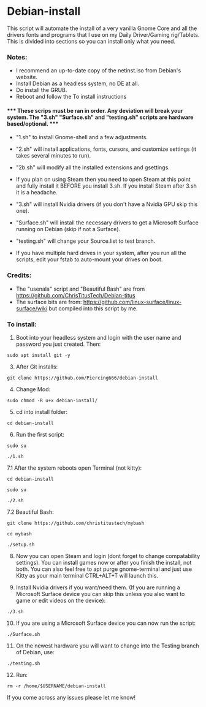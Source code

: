 # Debian-install
This script will automate the install of a very vanilla Gnome Core and all the drivers fonts and programs that I use on my Daily Driver/Gaming rig/Tablets.
This is divided into sections so you can install only what you need.


### Notes:
- I recommend an up-to-date copy of the netinst.iso from Debian's website.
- Install Debian as a headless system, no DE at all.
- Do install the GRUB.
- Reboot and follow the To install instructions

#### *** These scrips must be ran in order. Any deviation will break your system. The "3.sh" "Surface.sh" and "testing.sh" scripts are hardware based/optional. ***
  
- "1.sh" to install Gnome-shell and a few adjustments.
  
- "2.sh" will install applications, fonts, cursors, and customize settings (it takes several minutes to run).

- "2b.sh" will modify all the installed extensions and gsettings.

- If you plan on using Steam then you need to open Steam at this point and fully install it BEFORE you install 3.sh. If you install Steam after 3.sh it is a headache.
  
- "3.sh" will install Nvidia drivers (if you don't have a Nvidia GPU skip this one).
  
- "Surface.sh" will install the necessary drivers to get a Microsoft Surface running on Debian (skip if not a Surface).
  
- "testing.sh" will change your Source.list to test branch.
  
- If you have multiple hard drives in your system, after you run all the scripts, edit your fstab to auto-mount your drives on boot.

### Credits:
- The "usenala" script and "Beautiful Bash" are from https://github.com/ChrisTitusTech/Debian-titus
- The surface bits are from: https://github.com/linux-surface/linux-surface/wiki but compiled into this script by me.

 
### To install:

1. Boot into your headless system and login with the user name and password you just created. Then:

``` sudo apt install git -y ```


3. After Git installs:

``` git clone https://github.com/Piercing666/debian-install ```


4. Change Mod:

``` sudo chmod -R u+x debian-install/ ```


5. cd into install folder:

``` cd debian-install ```


6. Run the first script:

``` sudo su ```

``` ./1.sh ```


  7.1 After the system reboots open Terminal (not kitty):

``` cd debian-install ```

``` sudo su ```

``` ./2.sh ```


  7.2 Beautiful Bash:

``` git clone https://github.com/christitustech/mybash ```

``` cd mybash ```

``` ./setup.sh ```



8. Now you can open Steam and login (dont forget to change compatability settings). You can install games now or after you finish the install, not both.
    You can also feel free to apt purge gnome-terminal and just use Kitty as your main terminal CTRL+ALT+T will launch this.


9. Install Nvidia drivers if you want/need them. (If you are running a Microsoft Surface device you can skip this unless you also want to game or edit videos on the device):
   
``` ./3.sh ```


 10. If you are using a Microsoft Surface device you can now run the script:

``` ./Surface.sh ```


 11. On the newest hardware you will want to change into the Testing branch of Debian, use:

``` ./testing.sh ```


 12. Run:

``` rm -r /home/$USERNAME/debian-install ```


If you come across any issues please let me know!
